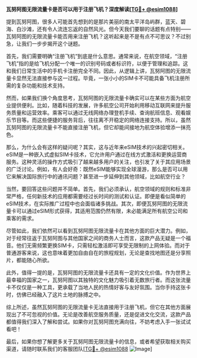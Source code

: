 **瓦努阿图无限流量卡是否可以用于注册飞机？深度解读[[TG💪+ @esim1088](https://t.me/s/esim1088)]**

提到瓦努阿图，很多人可能首先想到的是那片美丽的南太平洋岛屿群，蓝天、碧海、白沙滩，还有令人流连忘返的自然风光。但今天我们要聊的话题有点特别——瓦努阿图的无限流量卡能否用来注册飞机？这听起来是不是有点不可思议？不过别急，让我们一步步揭开这个谜题。

首先，我们需要明确“注册飞机”到底是什么意思。通常来说，在航空领域，“注册飞机”指的是给飞机分配一个唯一的识别号码或者标识符，以便于管理和追踪。这和我们日常生活中的手机卡注册完全不同。因此，从逻辑上讲，瓦努阿图的无限流量卡显然无法直接参与这一过程。毕竟，一张小小的SIM卡不可能具备飞机注册所需的复杂功能和技术支持。

然而，如果我们换个角度思考，瓦努阿图的无限流量卡确实可以在某些方面为航空业提供便利。比如，随着科技的发展，许多航空公司开始利用移动互联网来提升服务质量和运营效率。乘客可以通过无线网络办理登机手续、查询航班信息、观看娱乐节目等。而这些便捷的服务背后，往往离不开稳定的网络连接支持。所以，虽然瓦努阿图的无限流量卡不能直接注册飞机，但它却能间接地为航空体验增添一抹亮色。

那么，为什么会有这样的疑问呢？其实，这与近年来eSIM技术的兴起密切相关。eSIM是一种嵌入式虚拟SIM卡技术，它允许用户通过在线方式激活和更换运营商服务。这种灵活的操作方式吸引了越来越多用户的关注，也引发了关于其应用场景的广泛讨论。例如，有人会好奇：既然eSIM能够实现全球漫游，那么是否可以用它来解决国际旅行中的通讯问题？甚至进一步延伸到其他领域，比如航空行业？

当然，要回答这些问题并不简单。首先，我们必须承认，航空领域的规则和标准非常严格，任何新技术的应用都需要经过长时间的测试和认证。即便是看似简单的eSIM技术，在实际推广过程中也会面临诸多挑战。其次，即便瓦努阿图的无限流量卡可以通过eSIM形式获得，其适用范围仍然有限，未必能满足所有航空公司和乘客的需求。

尽管如此，我们依然可以看到瓦努阿图无限流量卡在其他方面的巨大潜力。例如，对于经常往返于瓦努阿图与其他国家之间的商务人士而言，这款产品无疑是一个福音。他们无需频繁更换SIM卡，只需轻松激活即可享受无限制的上网体验。而对于普通游客来说，这也意味着更加自由自在的旅程规划，无论是查找地图还是分享照片，都能随心所欲。

此外，值得一提的是，瓦努阿图的无限流量卡还具有一定的文化价值。作为世界上最幸福的国家之一，瓦努阿图以其独特的文化魅力吸引着无数旅行者。而这张流量卡不仅仅是一种工具，更承载了当地人民的热情好客与友好氛围。当你手持这张卡时，仿佛已经融入了这片土地的脉搏之中。

综上所述，虽然瓦努阿图的无限流量卡无法直接用于注册飞机，但它在其他方面展现出了不可忽视的价值。无论是改善航空服务质量，还是促进文化交流，这款产品都值得我们深入了解和尝试。如果你对瓦努阿图充满向往，不妨考虑入手一张试试看吧！

最后，如果你想了解更多关于瓦努阿图无限流量卡的信息，或者希望获取相关购买渠道，请随时联系我们的客服团队[[TG💪+ @esim1088](https://t.me/s/esim1088) ![Image](https://i.postimg.cc/4NQfJmqS/Snipaste-2025-05-13-00-14-12.png)]